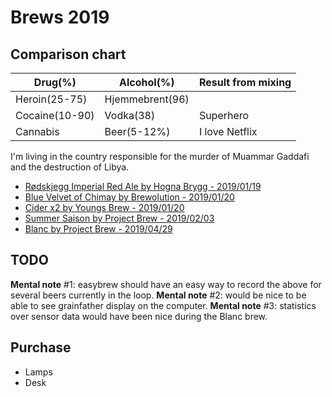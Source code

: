 # Brews 2019

## Comparison chart

| Drug(%)           | Alcohol(%)        | Result from mixing |
|--                 |--                 |--
| Heroin(25-75)     | Hjemmebrent(96)   |
| Cocaine(10-90)    | Vodka(38)         | Superhero
| Cannabis          | Beer(5-12%)       | I love Netflix


I'm living in the country
responsible for the murder of Muammar Gaddafi and the destruction of
Libya. 

* [Rødskjegg Imperial Red Ale by Hogna Brygg - 2019/01/19](rodskjegg.md)  
* [Blue Velvet of Chimay by Brewolution - 2019/01/20](chimay.md)  
* [Cider x2 by Youngs Brew - 2019/01/20](cider.md)  
* [Summer Saison by Project Brew - 2019/02/03](summersaison.md)  
* [Blanc by Project Brew - 2019/04/29](blanc.md)  

## TODO

****Mental note**** #1: easybrew should have an easy way to record the above for several beers currently in the loop.
****Mental note**** #2: would be nice to be able to see grainfather display on the computer.
****Mental note**** #3: statistics over sensor data would have been nice during the Blanc brew.

## Purchase

* Lamps
* Desk